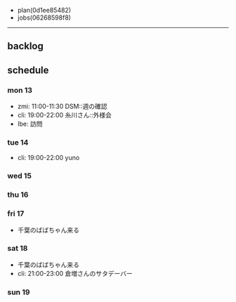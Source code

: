 
- plan(0d1ee85482)
- jobs(06268598f8)
---

## backlog

## schedule
### mon 13
- zmi: 11:00-11:30 DSM::週の確認
- cli: 19:00-22:00 糸川さん::外様会
- lbe: 訪問

### tue 14
- cli: 19:00-22:00 yuno



### wed 15
### thu 16
### fri 17
- 千葉のばばちゃん来る
### sat 18
- 千葉のばばちゃん来る
- cli: 21:00-23:00 倉増さんのサタデーバー
### sun 19



